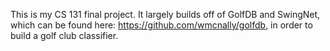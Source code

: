 This is my CS 131 final project.  It largely builds off of GolfDB and SwingNet, which can be found here: https://github.com/wmcnally/golfdb, in order to build a golf club classifier.